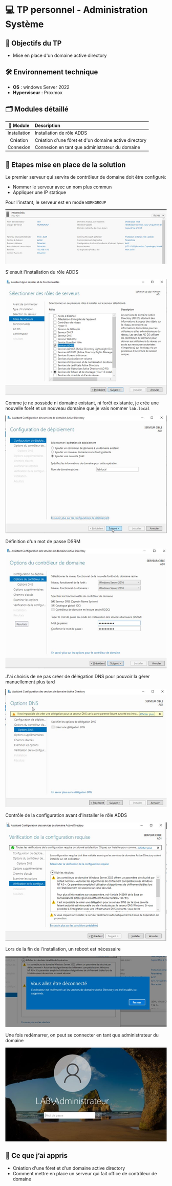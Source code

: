 # 💻 TP personnel - Administration Système

## 📌 Objectifs du TP

- Mise en place d'un domaine active directory

## 🛠️ Environnement technique

- **OS** : windows Server 2022
- **Hyperviseur** : Proxmox

## 🗂️ Modules détaillé

|📁 Module|Description|
|:-:|:-|
|Installation|Installation de rôle ADDS|
|Création|Création d'une fôret et d'un domaine active directory|
|Connexion|Connexion en tant que administrateur du domaine|

## 📸 Etapes mise en place de la solution

Le premier serveur qui servira de contrôleur de domaine doit être configuré:

- Nommer le serveur avec un nom plus commun
- Appliquer une IP statique

Pour l'instant, le serveur est en mode `WORKGROUP`

![AD sans contrôleur de domaine](./Illustrations/crea_ad_1.JPG)

S'ensuit l'installation du rôle ADDS

![installation ADDS](./Illustrations/crea_ad_2.JPG)

Comme je ne possède ni domaine existant, ni forêt existante, je crée une nouvelle forêt et un nouveau domaine que je vais nommer `lab.local`

![nommage de la forêt](./Illustrations/crea_ad_3.JPG)

Définition d'un mot de passe DSRM

![definition mdp DSRM](./Illustrations/crea_ad_4.JPG)

J'ai choisis de ne pas créer de délégation DNS pour pouvoir la gérer manuellement plus tard

![creation deleguation DNS](./Illustrations/crea_ad_5.JPG)

Contrôle de la configuration avant d'installer le rôle ADDS

![installation ADDS](./Illustrations/crea_ad_6.JPG)

Lors de la fin de l'installation, un reboot est nécessaire

![reboot](./Illustrations/crea_ad_7.JPG)

Une fois redémarrer, on peut se connecter en tant que administrateur du domaine

![connexion](./Illustrations/crea_ad_8.JPG)

## 🧠 Ce que j’ai appris

- Création d'une fôret et d'un domaine active directory
- Comment mettre en place un serveur qui fait office de contrôleur de domaine
